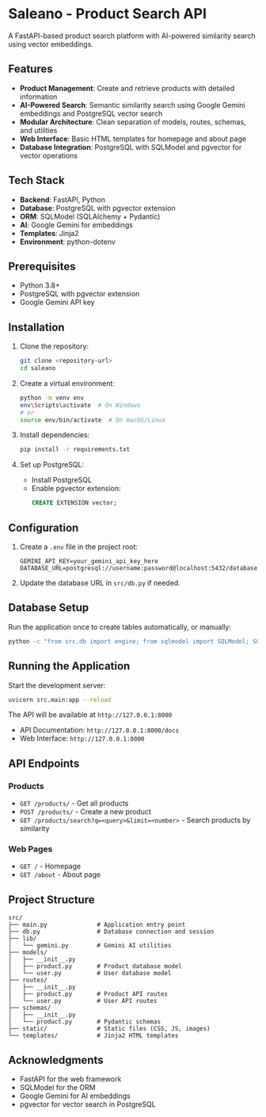 # Saleano - Product Search API

A FastAPI-based product search platform with AI-powered similarity search using vector embeddings.

## Features

- **Product Management**: Create and retrieve products with detailed information
- **AI-Powered Search**: Semantic similarity search using Google Gemini embeddings and PostgreSQL vector search
- **Modular Architecture**: Clean separation of models, routes, schemas, and utilities
- **Web Interface**: Basic HTML templates for homepage and about page
- **Database Integration**: PostgreSQL with SQLModel and pgvector for vector operations

## Tech Stack

- **Backend**: FastAPI, Python
- **Database**: PostgreSQL with pgvector extension
- **ORM**: SQLModel (SQLAlchemy + Pydantic)
- **AI**: Google Gemini for embeddings
- **Templates**: Jinja2
- **Environment**: python-dotenv

## Prerequisites

- Python 3.8+
- PostgreSQL with pgvector extension
- Google Gemini API key

## Installation

1. Clone the repository:
   ```bash
   git clone <repository-url>
   cd saleano
   ```

2. Create a virtual environment:
   ```bash
   python -m venv env
   env\Scripts\activate  # On Windows
   # or
   source env/bin/activate  # On macOS/Linux
   ```

3. Install dependencies:
   ```bash
   pip install -r requirements.txt
   ```

4. Set up PostgreSQL:
   - Install PostgreSQL
   - Enable pgvector extension:
     ```sql
     CREATE EXTENSION vector;
     ```

## Configuration

1. Create a `.env` file in the project root:
   ```
   GEMINI_API_KEY=your_gemini_api_key_here
   DATABASE_URL=postgresql://username:password@localhost:5432/database_name
   ```

2. Update the database URL in `src/db.py` if needed.

## Database Setup

Run the application once to create tables automatically, or manually:

```bash
python -c "from src.db import engine; from sqlmodel import SQLModel; SQLModel.metadata.create_all(engine)"
```

## Running the Application

Start the development server:

```bash
uvicorn src.main:app --reload
```

The API will be available at `http://127.0.0.1:8000`

- API Documentation: `http://127.0.0.1:8000/docs`
- Web Interface: `http://127.0.0.1:8000`

## API Endpoints

### Products

- `GET /products/` - Get all products
- `POST /products/` - Create a new product
- `GET /products/search?q=<query>&limit=<number>` - Search products by similarity

### Web Pages

- `GET /` - Homepage
- `GET /about` - About page


## Project Structure

```
src/
├── main.py              # Application entry point
├── db.py                # Database connection and session
├── lib/
│   └── gemini.py        # Gemini AI utilities
├── models/
│   ├── __init__.py
│   ├── product.py       # Product database model
│   └── user.py          # User database model
├── routes/
│   ├── __init__.py
│   ├── product.py       # Product API routes
│   └── user.py          # User API routes
├── schemas/
│   ├── __init__.py
│   └── product.py       # Pydantic schemas
├── static/              # Static files (CSS, JS, images)
└── templates/           # Jinja2 HTML templates
```

## Acknowledgments

- FastAPI for the web framework
- SQLModel for the ORM
- Google Gemini for AI embeddings
- pgvector for vector search in PostgreSQL
